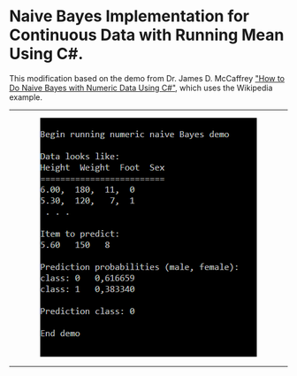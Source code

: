 # Naive Bayes Implementation for Continuous Data with Running Mean Using C#.

This modification based on the demo from Dr. James D. McCaffrey ["How to Do Naive Bayes with Numeric Data Using C#"](https://visualstudiomagazine.com/articles/2019/11/12/naive-bayes-csharp), which uses the Wikipedia example.

---

<p align="center">
  <img width="" height="" src="https://github.com/grensen/Running-Naive-Bayes/blob/master/naive_Bayes_figure1.png">
</p>

---




